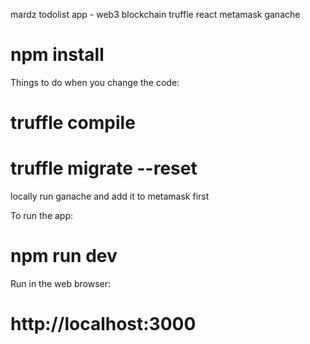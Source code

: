 mardz todolist app - web3 blockchain truffle react metamask ganache

  # npm install

Things to do when you change the code:

  # truffle compile

  # truffle migrate --reset

locally run ganache and add it to metamask first 

To run the app: 

  # npm run dev
  
Run in the web browser:

  # http://localhost:3000

